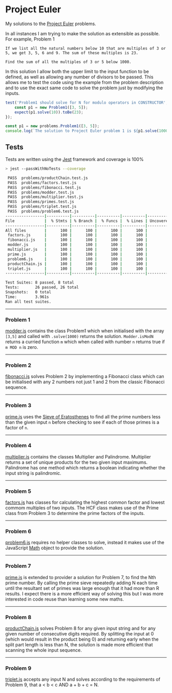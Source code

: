 # Project Euler

My solutions to the [Project Euler](https://projecteuler.net/about) problems.

In all instances I am trying to make the solution as extensible as possible. For example, Problem 1

```
If we list all the natural numbers below 10 that are multiples of 3 or 5, we get 3, 5, 6 and 9. The sum of these multiples is 23.

Find the sum of all the multiples of 3 or 5 below 1000.
```

In this solution I allow both the upper limit to the input function to be defined, as well as allowing any number of divisors to be passed. This allows me to test the code using the example from the problem description and to use the exact same code to solve the problem just by modifying the inputs.

```JavaScript
test('Problem1 should solve for N for modulo operators in CONSTRUCTOR', () => {
    const p1 = new Problem1([3, 5]);
    expect(p1.solve(10)).toBe(23);
});
```

```JavaScript
const p1 = new problems.Problem1([3, 5]);
console.log(`The solution to Project Euler problem 1 is ${p1.solve(1000)}`);
```

## Tests

Tests are written using the [Jest](https://jestjs.io/) framework and coverage is 100%

```bash
> jest --passWithNoTests --coverage

 PASS  problems/productChain.test.js
 PASS  problems/factors.test.js
 PASS  problems/fibonacci.test.js
 PASS  problems/modder.test.js
 PASS  problems/multiplier.test.js
 PASS  problems/primes.test.js
 PASS  problems/triplet.test.js
 PASS  problems/problem6.test.js
-----------------|----------|----------|----------|----------|-------------------|
File             |  % Stmts | % Branch |  % Funcs |  % Lines | Uncovered Line #s |
-----------------|----------|----------|----------|----------|-------------------|
All files        |      100 |      100 |      100 |      100 |                   |
 factors.js      |      100 |      100 |      100 |      100 |                   |
 fibonacci.js    |      100 |      100 |      100 |      100 |                   |
 modder.js       |      100 |      100 |      100 |      100 |                   |
 multiplier.js   |      100 |      100 |      100 |      100 |                   |
 prime.js        |      100 |      100 |      100 |      100 |                   |
 problem6.js     |      100 |      100 |      100 |      100 |                   |
 productChain.js |      100 |      100 |      100 |      100 |                   |
 triplet.js      |      100 |      100 |      100 |      100 |                   |
-----------------|----------|----------|----------|----------|-------------------|

Test Suites: 8 passed, 8 total
Tests:       26 passed, 26 total
Snapshots:   0 total
Time:        3.961s
Ran all test suites.
```

---

### Problem 1

[modder.js](./problems/modder.js) contains the class Problem1 which when initialised with the array `[3,5]` and called with `.solve(1000)` returns the solution. `Modder.isModN` returns a curried function `m` which when called with number `n` returns true if `m MOD n` is zero.

---

### Problem 2

[fibonacci.js](./problems/fibonacci.js) solves Problem 2 by implementing a Fibonacci class which can be initialised with any 2 numbers not just 1 and 2 from the classic Fibonacci sequence.

---

### Problem 3

[prime.js](./problems/prime.js) uses the [Sieve of Eratosthenes](https://en.wikipedia.org/wiki/Sieve_of_Eratosthenes) to find all the prime numbers less than the given input `n` before checking to see if each of those primes is a factor of `n`.

---

### Problem 4

[multiplier.js](./problems/multiplier.js) contains the classes Multiplier and Palindrome. Multiplier returns a set of unique products for the two given input maximums. Palindrome has one method which returns a boolean indicating whether the input string is palindromic.

---

### Problem 5

[factors.js](./problems/factors.js) has classes for calculating the highest common factor and lowest commom multiples of two inputs. The HCF class makes use of the Prime class from Problem 3 to determine the prime factors of the inputs.

---

### Problem 6

[problem6.js](./problems/problem6.js) requires no helper classes to solve, instead it makes use of the JavaScript [Math](https://developer.mozilla.org/en-US/docs/Web/JavaScript/Reference/Global_Objects/Math) object to provide the solution.

---

### Problem 7

[prime.js](./problems/prime.js) is extended to provider a solution for Problem 7, to find the Nth prime number. By calling the prime sieve repeatedly adding N each time until the resultant set of primes was large enough that it had more than R results. I expect there is a more efficient way of solving this but I was more interested in code reuse than learning some new maths.

---

### Problem 8

[productChain.js](./problems/productChain.js) solves Problem 8 for any given input string and for any given number of consecutive digits required. By splitting the input at 0 (which would result in the product being 0) and returning early when the split part length is less than N, the solution is made more efficient that scanning the whole input sequence.

---

### Problem 9

[triplet.js](./problems/triplet.js) accepts any input N and solves according to the requirements of Problem 9, that a &lt; b &lt; c AND a + b + c = N.



